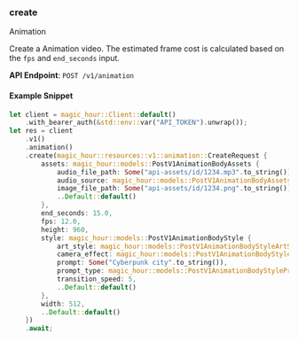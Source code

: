 
### create <a name="create"></a>
Animation

Create a Animation video. The estimated frame cost is calculated based on the `fps` and `end_seconds` input.

**API Endpoint**: `POST /v1/animation`

#### Example Snippet

```rust
let client = magic_hour::Client::default()
    .with_bearer_auth(&std::env::var("API_TOKEN").unwrap());
let res = client
    .v1()
    .animation()
    .create(magic_hour::resources::v1::animation::CreateRequest {
        assets: magic_hour::models::PostV1AnimationBodyAssets {
            audio_file_path: Some("api-assets/id/1234.mp3".to_string()),
            audio_source: magic_hour::models::PostV1AnimationBodyAssetsAudioSourceEnum::File,
            image_file_path: Some("api-assets/id/1234.png".to_string()),
            ..Default::default()
        },
        end_seconds: 15.0,
        fps: 12.0,
        height: 960,
        style: magic_hour::models::PostV1AnimationBodyStyle {
            art_style: magic_hour::models::PostV1AnimationBodyStyleArtStyleEnum::PainterlyIllustration,
            camera_effect: magic_hour::models::PostV1AnimationBodyStyleCameraEffectEnum::Accelerate,
            prompt: Some("Cyberpunk city".to_string()),
            prompt_type: magic_hour::models::PostV1AnimationBodyStylePromptTypeEnum::AiChoose,
            transition_speed: 5,
            ..Default::default()
        },
        width: 512,
        ..Default::default()
    })
    .await;
```
